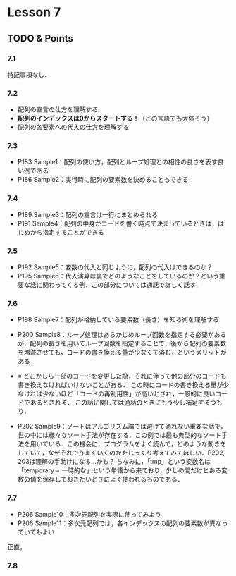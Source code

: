 # Lesson 7

## TODO & Points

### 7.1
特記事項なし．

### 7.2
- 配列の宣言の仕方を理解する
- **配列のインデックスは0からスタートする！**（どの言語でも大体そう）
- 配列の各要素への代入の仕方を理解する

### 7.3
- P183 Sample1：配列の使い方，配列とループ処理との相性の良さを表す良い例である
- P186 Sample2：実行時に配列の要素数を決めることもできる

### 7.4
- P189 Sample3：配列の宣言は一行にまとめられる
- P191 Sample4：配列の中身がコードを書く時点で決まっているときは，はじめから指定することができる

### 7.5
- P192 Sample5：変数の代入と同じように，配列の代入はできるのか？
- P195 Sample6：代入演算は裏でどのようなことをしているのか？という重要な話に関わってくる例．この部分については通話で詳しく話す．

### 7.6
- P198 Sample7：配列が格納している要素数（長さ）を知る術を理解する
- P200 Sample8：ループ処理はあらかじめループ回数を指定する必要があるが，配列の長さを用いてループ回数を指定することで，後から配列の要素数を増減させても，コードの書き換える量が少なくて済む，というメリットがある

- ※ どこかしら一部のコードを変更した際，それに伴って他の部分のコードも書き換えなければいけないことがある．
この時にコードの書き換える量が少なければ少ないほど「コードの再利用性」が高いとされ，一般的に良いコードであるとされる．
この話に関しては通話のときにもう少し補足するつもり．

- P202 Sample9：ソートはアルゴリズム論では避けて通れない重要な話で，世の中には様々なソート手法が存在する．この例では最も典型的なソート手法を用いている．この機会に，プログラムをよく読んで，どのような動きをしていて，なぜそれでうまくいくのかをじっくり考えてみてほしい．P202, 203は理解の手助けになる…かも？ ちなみに，「tmp」という変数名は「temporary = 一時的な」という単語から来ており，少しの間だけとある変数の値を保存しておきたいときによく使われるものである．

### 7.7
- P206 Sample10：多次元配列を実際に使ってみよう
- P206 Sample11：多次元配列では，各インデックスの配列の要素数が異なっていてもよい

正直，

### 7.8
